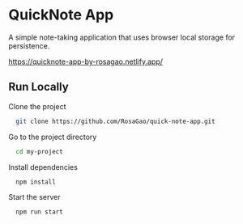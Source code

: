# QuickNote App

A simple note-taking application that uses browser local storage for persistence.

https://quicknote-app-by-rosagao.netlify.app/


## Run Locally

Clone the project

```bash
  git clone https://github.com/RosaGao/quick-note-app.git
```

Go to the project directory

```bash
  cd my-project
```

Install dependencies

```bash
  npm install
```

Start the server

```bash
  npm run start
```
